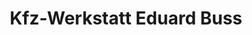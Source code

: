---
title: "Kfz-Werkstatt Eduard Buss"
url: /berlin/kfz-werkstatt-eduard-buss/
shop: Autowerkstatt
---